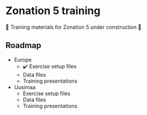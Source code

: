 # Zonation 5 training

🚧 Training materials for Zonation 5 under construction 🚧

## Roadmap
- Europe
    - ✔️ Exercise setup files
    - Data files
    - Training presentations
- Uusimaa
    - Exercise setup files
    - Data files
    - Training presentations
